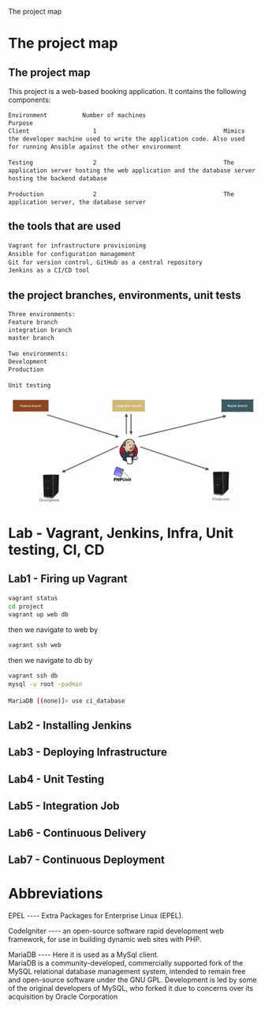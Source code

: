 
The project map   


# The project map       

## The project map    

This project is a web-based booking application. It contains the following components:       
```
Environment          Number of machines                                   Purpose
Client                  1                                    Mimics the developer machine used to write the application code. Also used for running Ansible against the other environment    

Testing                 2                                    The application server hosting the web application and the database server hosting the backend database

Production              2                                    The application server, the database server
```

## the tools that are used    

```sh
Vagrant for infrastructure provisioning
Ansible for configuration management
Git for version control, GitHub as a central repository
Jenkins as a CI/CD tool
```


## the project branches, environments, unit tests   
```
Three environments:
Feature branch
integration branch
master branch

Two environments:
Development
Production

Unit testing

```

![threeBranchTwoEnvWithUnitTest](./pics/threeBranchTwoEnvWithUnitTest.jpg)

# Lab - Vagrant, Jenkins, Infra, Unit testing, CI, CD    

## Lab1 - Firing up Vagrant       

```sh
vagrant status
cd project
vagrant up web db
```
then we navigate to web by
```sh
vagrant ssh web

```
then we navigate to db by
```sh
vagrant ssh db
mysql -u root -padmin

MariaDB [(none)]> use ci_database  

```



## Lab2 - Installing Jenkins   


## Lab3 - Deploying Infrastructure   


## Lab4 - Unit Testing     


## Lab5 - Integration Job     



## Lab6 - Continuous Delivery     


## Lab7 - Continuous Deployment     


# Abbreviations         

EPEL ---- Extra Packages for Enterprise Linux (EPEL). 

CodeIgniter ---- an open-source software rapid development web framework, for use in building dynamic web sites with PHP.

MariaDB ---- Here it is used as a MySql client.   
MariaDB is a community-developed, commercially supported fork of the MySQL relational database management system, intended to remain free and open-source software under the GNU GPL. Development is led by some of the original developers of MySQL, who forked it due to concerns over its acquisition by Oracle Corporation